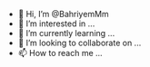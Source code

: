 - 👋 Hi, I’m @BahriyemMm
- 👀 I’m interested in ...
- 🌱 I’m currently learning ...
- 💞️ I’m looking to collaborate on ...
- 📫 How to reach me ...

<!---
BahriyemMm/BahriyemMm is a ✨ special ✨ repository because its `README.md` (this file) appears on your GitHub profile.
You can click the Preview link to take a look at your changes.
--->
